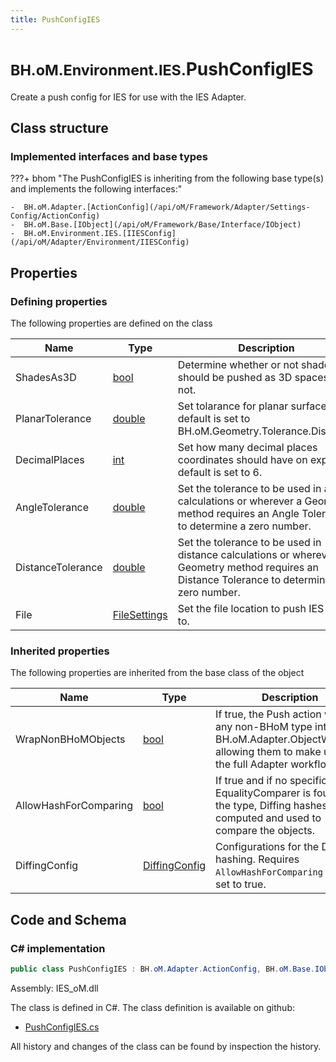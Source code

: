 ```yaml
---
title: PushConfigIES
---
```


# <small>BH.oM.Environment.IES.</small>**PushConfigIES**

Create a push config for IES for use with the IES Adapter.

## Class structure

### Implemented interfaces and base types

???+ bhom "The PushConfigIES is inheriting from the following base type(s) and implements the following interfaces:"

    -  BH.oM.Adapter.[ActionConfig](/api/oM/Framework/Adapter/Settings-Config/ActionConfig)
    -  BH.oM.Base.[IObject](/api/oM/Framework/Base/Interface/IObject)
    -  BH.oM.Environment.IES.[IIESConfig](/api/oM/Adapter/Environment/IIESConfig)


## Properties



### Defining properties

The following properties are defined on the class

| Name             | Type             | Description      | Quantity         |
|------------------|------------------|------------------|------------------|
| ShadesAs3D | [bool](https://learn.microsoft.com/en-us/dotnet/api/System.Boolean?view=netstandard-2.0) | Determine whether or not shades should be pushed as 3D spaces or not. | - |
| PlanarTolerance | [double](https://learn.microsoft.com/en-us/dotnet/api/System.Double?view=netstandard-2.0) | Set tolarance for planar surfaces, default is set to BH.oM.Geometry.Tolerance.Distance. | - |
| DecimalPlaces | [int](https://learn.microsoft.com/en-us/dotnet/api/System.Int32?view=netstandard-2.0) | Set how many decimal places coordinates should have on export, default is set to 6. | - |
| AngleTolerance | [double](https://learn.microsoft.com/en-us/dotnet/api/System.Double?view=netstandard-2.0) | Set the tolerance to be used in angle calculations or wherever a Geometry method requires an Angle Tolerance to determine a zero number. | - |
| DistanceTolerance | [double](https://learn.microsoft.com/en-us/dotnet/api/System.Double?view=netstandard-2.0) | Set the tolerance to be used in distance calculations or wherever a Geometry method requires an Distance Tolerance to determine a zero number. | - |
| File | [FileSettings](/api/oM/Framework/Adapter/FileSettings) | Set the file location to push IES data to. | - |


### Inherited properties
The following properties are inherited from the base class of the object

| Name             | Type             | Description      | Quantity         |
|------------------|------------------|------------------|------------------|
| WrapNonBHoMObjects | [bool](https://learn.microsoft.com/en-us/dotnet/api/System.Boolean?view=netstandard-2.0) | If true, the Push action wraps any non-BHoM type into a BH.oM.Adapter.ObjectWrapper, allowing them to make use of the full Adapter workflow. | - |
| AllowHashForComparing | [bool](https://learn.microsoft.com/en-us/dotnet/api/System.Boolean?view=netstandard-2.0) | If true and if no specific EqualityComparer is found for the type, Diffing hashes are computed and used to compare the objects. | - |
| DiffingConfig | [DiffingConfig](/api/oM/Framework/Diffing/DiffingConfig) | Configurations for the Diffing hashing. Requires `AllowHashForComparing` to be set to true. | - |


## Code and Schema

### C# implementation

``` C# title="C#"
public class PushConfigIES : BH.oM.Adapter.ActionConfig, BH.oM.Base.IObject, BH.oM.Environment.IES.IIESConfig
```

Assembly: IES_oM.dll

The class is defined in C#. The class definition is available on github:

- [PushConfigIES.cs](https://github.com/BHoM/IES_Toolkit/blob/develop/IES_oM/PushConfigIES.cs)

All history and changes of the class can be found by inspection the history.
